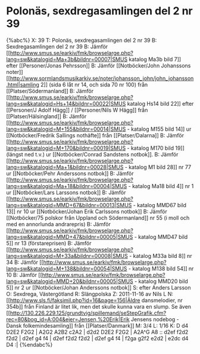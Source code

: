 # Polonäs, sexdregasamlingen del 2 nr 39

{%abc%}
X: 39
T: Polonäs, sexdregasamlingen del 2 nr 39
B: Sexdregasamlingen del 2 nr 39
B: Jämför [[http://www.smus.se/earkiv/fmk/browselarge.php?lang=sw&katalogid=Ma+3b&bildnr=00007|SMUS katalog Ma3b bild 7]] efter [[Personer/Jonas Pehrsson]]
B: Jämför [[Notböcker/John Johanssons noter]] [[http://www.sormlandsmusikarkiv.se/noter/johansson_john/john_johansson.html|samling 2]] (sida 6 låt nr 14, och sida 70 nr 100) från [[Platser/Södermanland]]
B: Jämför [[http://www.smus.se/earkiv/fmk/browselarge.php?lang=sw&katalogid=Hs+14&bildnr=00022|SMUS katalog Hs14 bild 22]] efter [[Personer/J Adolf Hägg]] / [[Personer/Nils W Hägg]] från [[Platser/Hälsingland]]
B: Jämför [[http://www.smus.se/earkiv/fmk/browselarge.php?lang=sw&katalogid=M+155&bildnr=00014|SMUS - katalog M155 bild 14]] ur [[Notböcker/Fredrik Sallings nothäfte]] från [[Platser/Dalarna]]
B: Jämför [[http://www.smus.se/earkiv/fmk/browselarge.php?lang=sw&katalogid=M+170&bildnr=00019|SMUS - katalog M170 bild 19]] (längst ned t.v.) ur [[Notböcker/Conrad Sandstens notbok]].
B: Jämför [[http://www.smus.se/earkiv/fmk/browselarge.php?lang=sw&katalogid=Ma+1&bildnr=00028|SMUS - katalog M1 bild 28]] nr 77 ur [[Notböcker/Pehr Anderssons notbok]]
B: Jämför [[http://www.smus.se/earkiv/fmk/browselarge.php?lang=sw&katalogid=Ma+18&bildnr=00004|SMUS - katalog Ma18 bild 4]] nr 1 ur [[Notböcker/Lars Larssons notbok]]
B: Jämför [[http://www.smus.se/earkiv/fmk/browselarge.php?lang=sw&katalogid=MMD+67&bildnr=00013|SMUS - katalog MMD67 bild 13]] nr 10 ur [[Notböcker/Johan Erik Carlssons notbok]]
B: Jämför [[Notböcker/75 polskor från Uppland och Södermanland]] nr 55 (i moll och med en annorlunda andrarepris)
B: Jämför [[http://www.smus.se/earkiv/fmk/browselarge.php?lang=sw&katalogid=MMD+47&bildnr=00005|SMUS - katalog MMD47 bild 5]] nr 13 (förstareprisen)
B: Jämför [[http://www.smus.se/earkiv/fmk/browselarge.php?lang=sw&katalogid=M+33a&bildnr=00008|SMUS - katalog M33a bild 8]] nr 34
B: Jämför [[http://www.smus.se/earkiv/fmk/browselarge.php?lang=sw&katalogid=M+138&bildnr=00054|SMUS - katalog M138 bild 54]] nr 10
B: Jämför [[http://www.smus.se/earkiv/fmk/browselarge.php?lang=sw&katalogid=MMD+20&bildnr=00005|SMUS - katalog MMD20 bild 5]] nr 2 ur [[Notböcker/Johan Anderssons notbok]]
S: efter Anders Larsson
O: Sexdrega, Västergötland
R: Slängpolska
Z: 2011-11-16 av Nils L
N: [[http://www.sls.fi/faksimil.php?id=16&page=156|Äldre dansmelodier, nr 354b]] från Finland är litet lik, men det skulle kunna vara en slump. Se även [[http://130.226.229.125/grundtvig/spillemand/seStepGrafik.cfm?rec=80&bog_id=A:004&ejer=Jensen,%20Erik|Erik Jensens nodebog - Dansk folkemindesamling]] från [[Platser/Danmark]]
M: 3/4
L: 1/16
K: D
d4 D2E2 F2G2 | A2G2 A2B2 c2A2 | d2d2 D2E2 F2G2 | A2A^G A8 ::
d2ef f2d2 f2d2 | d2ef g4 f4 | d2ef f2d2 f2d2 | d2ef g4 f4 |
f2ga g2f2 e2d2 | e2dc d4 D4 :|
{%endabc%}
